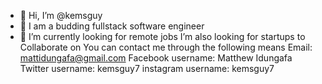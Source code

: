 - 👋 Hi, I’m @kemsguy
- 👀 I am a budding fullstack software engineer
- 🌱 I’m currently looking for remote jobs
 I’m also looking for startups to Collaborate on
You can contact me through the following means
Email: mattidungafa@gmail.com
Facebook username: Matthew Idungafa
Twitter username: kemsguy7
instagram username: kemsguy7

